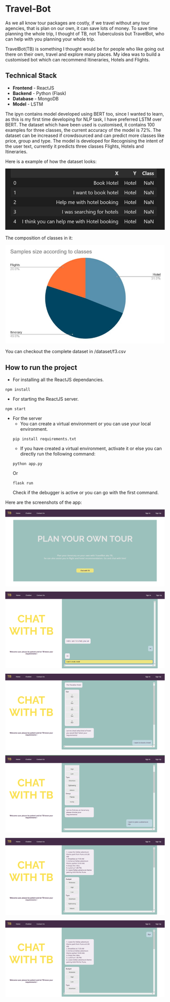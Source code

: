 # Travel-Bot
As we all know tour packages are costly, if we travel without any tour agencies, that is plan on our own, it can save lots of money. To save time planning the whole trip, I thought of TB, not Tuberculosis but TravelBot, who can help with you planning your whole trip. 

TravelBot(TB) is something I thought would be for people who like going out there on their own, travel and explore many places. My idea was to build a customised bot which can recommend Itineraries, Hotels and Flights. 

## Technical Stack 
- **Frontend** - ReactJS
- **Backend** - Python (Flask)
- **Database** - MongoDB
- **Model** - LSTM

The ipyn contains model developed using BERT too, since I wanted to learn, as this is my first time developing for NLP task, I have preferred LSTM over BERT. The dataset which have been used is customised, it contains 100 examples for three classes, the current accuracy of the model is 72%. The dataset can be increased if crowdsourced and can predict more classes like price, group and type. The model is developed for Recognising the intent of the user text, currently it predicts three classes Flights, Hotels and Itineraries. 

Here is a example of how the dataset looks:

![This is an image](./images/Dataset.JPG)

The composition of classes in it: 

![This is an image](./images/chart.JPG)

You can checkout the complete dataset in /dataset/f3.csv

## How to run the project
- For installing all the ReactJS dependancies. 
```
npm install
```

- For starting the ReactJS server.
```
npm start
```

- For the server
  - You can create a virtual environment or you can use your local environment. 
  ```
  pip install requirements.txt
  ```
  - If you have created a virtual environment, activate it or else you can directly run the following command:
  ``` 
  python app.py
  ```
  Or 
  ```
  flask run
  ``` 
  Check if the debugger is active or you can go with the first command. 

Here are the screenshots of the app:

![This is an image](./images/Screenshot(574).png)  

![This is an image](./images/Screenshot(575).png)  

![This is an image](./images/Screenshot(577).png)

![This is an image](./images/Screenshot(578).png)     

![This is an image](./images/Screenshot(579).png)

![This is an image](./images/Screenshot(580).png)
